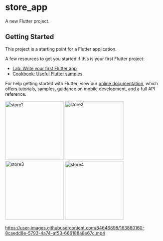 # store_app

A new Flutter project.

## Getting Started

This project is a starting point for a Flutter application.

A few resources to get you started if this is your first Flutter project:

- [Lab: Write your first Flutter app](https://flutter.dev/docs/get-started/codelab)
- [Cookbook: Useful Flutter samples](https://flutter.dev/docs/cookbook)

For help getting started with Flutter, view our
[online documentation](https://flutter.dev/docs), which offers tutorials,
samples, guidance on mobile development, and a full API reference.

<img width="187" alt="store1" src="https://user-images.githubusercontent.com/84646898/161598708-e9273d61-ec61-40a1-8611-979042d8e32e.png">
<img width="188" alt="store2" src="https://user-images.githubusercontent.com/84646898/161598828-cd06a7d9-c89f-4bb2-b7fc-6c7c9d874e06.png">
<img width="188" alt="store3" src="https://user-images.githubusercontent.com/84646898/161598890-08da56bd-f84d-4f7d-a007-ee3bf556fbc9.png">
<img width="187" alt="store4" src="https://user-images.githubusercontent.com/84646898/161598975-fc1dbe23-c2d8-46f6-84c2-4033b0705ec6.png">

https://user-images.githubusercontent.com/84646898/163880160-8caedd8e-5793-4a74-af53-666188a8e67c.mp4

